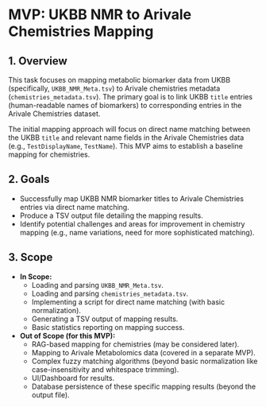 # MVP: UKBB NMR to Arivale Chemistries Mapping

## 1. Overview

This task focuses on mapping metabolic biomarker data from UKBB (specifically, `UKBB_NMR_Meta.tsv`) to Arivale chemistries metadata (`chemistries_metadata.tsv`). The primary goal is to link UKBB `title` entries (human-readable names of biomarkers) to corresponding entries in the Arivale Chemistries dataset.

The initial mapping approach will focus on direct name matching between the UKBB `title` and relevant name fields in the Arivale Chemistries data (e.g., `TestDisplayName`, `TestName`). This MVP aims to establish a baseline mapping for chemistries.

## 2. Goals

*   Successfully map UKBB NMR biomarker titles to Arivale Chemistries entries via direct name matching.
*   Produce a TSV output file detailing the mapping results.
*   Identify potential challenges and areas for improvement in chemistry mapping (e.g., name variations, need for more sophisticated matching).

## 3. Scope

*   **In Scope:**
    *   Loading and parsing `UKBB_NMR_Meta.tsv`.
    *   Loading and parsing `chemistries_metadata.tsv`.
    *   Implementing a script for direct name matching (with basic normalization).
    *   Generating a TSV output of mapping results.
    *   Basic statistics reporting on mapping success.
*   **Out of Scope (for this MVP):**
    *   RAG-based mapping for chemistries (may be considered later).
    *   Mapping to Arivale Metabolomics data (covered in a separate MVP).
    *   Complex fuzzy matching algorithms (beyond basic normalization like case-insensitivity and whitespace trimming).
    *   UI/Dashboard for results.
    *   Database persistence of these specific mapping results (beyond the output file).
